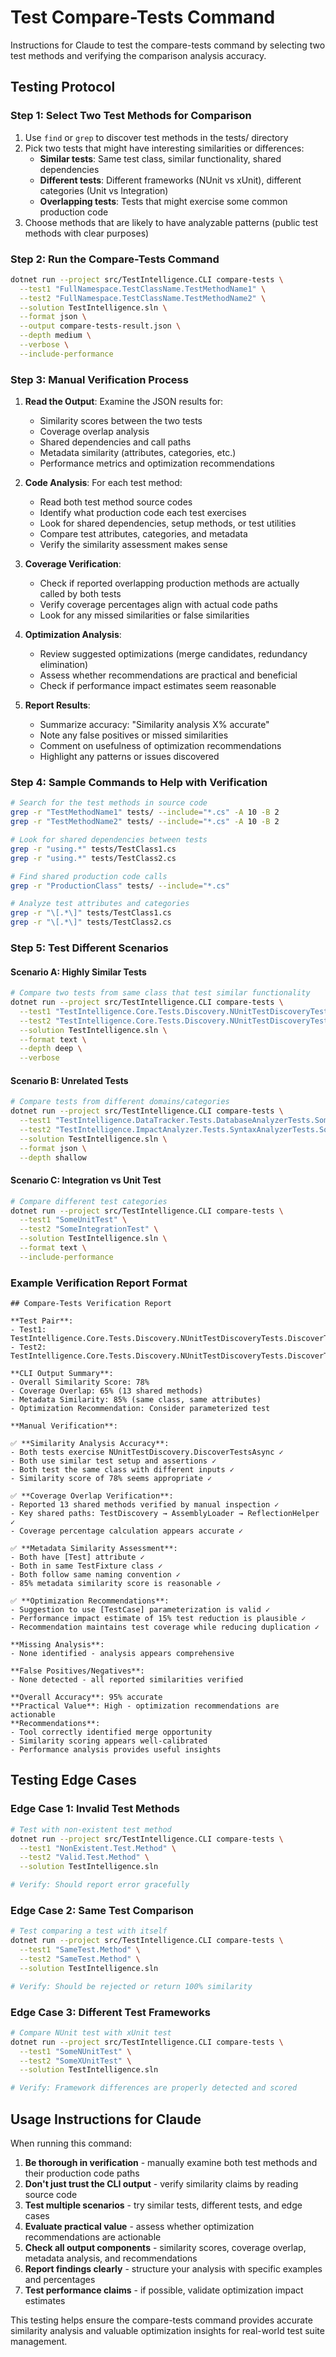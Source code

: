 # Test Compare-Tests Command

Instructions for Claude to test the compare-tests command by selecting two test methods and verifying the comparison analysis accuracy.

## Testing Protocol

### Step 1: Select Two Test Methods for Comparison
1. Use `find` or `grep` to discover test methods in the tests/ directory
2. Pick two tests that might have interesting similarities or differences:
   - **Similar tests**: Same test class, similar functionality, shared dependencies
   - **Different tests**: Different frameworks (NUnit vs xUnit), different categories (Unit vs Integration)
   - **Overlapping tests**: Tests that might exercise some common production code
3. Choose methods that are likely to have analyzable patterns (public test methods with clear purposes)

### Step 2: Run the Compare-Tests Command
```bash
dotnet run --project src/TestIntelligence.CLI compare-tests \
  --test1 "FullNamespace.TestClassName.TestMethodName1" \
  --test2 "FullNamespace.TestClassName.TestMethodName2" \
  --solution TestIntelligence.sln \
  --format json \
  --output compare-tests-result.json \
  --depth medium \
  --verbose \
  --include-performance
```

### Step 3: Manual Verification Process
1. **Read the Output**: Examine the JSON results for:
   - Similarity scores between the two tests
   - Coverage overlap analysis
   - Shared dependencies and call paths
   - Metadata similarity (attributes, categories, etc.)
   - Performance metrics and optimization recommendations

2. **Code Analysis**: For each test method:
   - Read both test method source codes
   - Identify what production code each test exercises
   - Look for shared dependencies, setup methods, or test utilities
   - Compare test attributes, categories, and metadata
   - Verify the similarity assessment makes sense

3. **Coverage Verification**: 
   - Check if reported overlapping production methods are actually called by both tests
   - Verify coverage percentages align with actual code paths
   - Look for any missed similarities or false similarities

4. **Optimization Analysis**:
   - Review suggested optimizations (merge candidates, redundancy elimination)
   - Assess whether recommendations are practical and beneficial
   - Check if performance impact estimates seem reasonable

5. **Report Results**:
   - Summarize accuracy: "Similarity analysis X% accurate"
   - Note any false positives or missed similarities  
   - Comment on usefulness of optimization recommendations
   - Highlight any patterns or issues discovered

### Step 4: Sample Commands to Help with Verification

```bash
# Search for the test methods in source code
grep -r "TestMethodName1" tests/ --include="*.cs" -A 10 -B 2
grep -r "TestMethodName2" tests/ --include="*.cs" -A 10 -B 2

# Look for shared dependencies between tests
grep -r "using.*" tests/TestClass1.cs
grep -r "using.*" tests/TestClass2.cs

# Find shared production code calls
grep -r "ProductionClass" tests/ --include="*.cs"

# Analyze test attributes and categories
grep -r "\[.*\]" tests/TestClass1.cs
grep -r "\[.*\]" tests/TestClass2.cs
```

### Step 5: Test Different Scenarios

#### Scenario A: Highly Similar Tests
```bash
# Compare two tests from same class that test similar functionality
dotnet run --project src/TestIntelligence.CLI compare-tests \
  --test1 "TestIntelligence.Core.Tests.Discovery.NUnitTestDiscoveryTests.DiscoverTestsAsync_ValidAssembly_ReturnsTests" \
  --test2 "TestIntelligence.Core.Tests.Discovery.NUnitTestDiscoveryTests.DiscoverTestsAsync_InvalidAssembly_ThrowsException" \
  --solution TestIntelligence.sln \
  --format text \
  --depth deep \
  --verbose
```

#### Scenario B: Unrelated Tests
```bash
# Compare tests from different domains/categories
dotnet run --project src/TestIntelligence.CLI compare-tests \
  --test1 "TestIntelligence.DataTracker.Tests.DatabaseAnalyzerTests.SomeTest" \
  --test2 "TestIntelligence.ImpactAnalyzer.Tests.SyntaxAnalyzerTests.SomeOtherTest" \
  --solution TestIntelligence.sln \
  --format json \
  --depth shallow
```

#### Scenario C: Integration vs Unit Test
```bash
# Compare different test categories
dotnet run --project src/TestIntelligence.CLI compare-tests \
  --test1 "SomeUnitTest" \
  --test2 "SomeIntegrationTest" \
  --solution TestIntelligence.sln \
  --format text \
  --include-performance
```

### Example Verification Report Format

```
## Compare-Tests Verification Report

**Test Pair**: 
- Test1: TestIntelligence.Core.Tests.Discovery.NUnitTestDiscoveryTests.DiscoverTestsAsync_ValidAssembly_ReturnsTests
- Test2: TestIntelligence.Core.Tests.Discovery.NUnitTestDiscoveryTests.DiscoverTestsAsync_InvalidAssembly_ThrowsException

**CLI Output Summary**:
- Overall Similarity Score: 78%
- Coverage Overlap: 65% (13 shared methods)
- Metadata Similarity: 85% (same class, same attributes)
- Optimization Recommendation: Consider parameterized test

**Manual Verification**:

✅ **Similarity Analysis Accuracy**:
- Both tests exercise NUnitTestDiscovery.DiscoverTestsAsync ✓
- Both use similar test setup and assertions ✓  
- Both test the same class with different inputs ✓
- Similarity score of 78% seems appropriate ✓

✅ **Coverage Overlap Verification**:
- Reported 13 shared methods verified by manual inspection ✓
- Key shared paths: TestDiscovery → AssemblyLoader → ReflectionHelper ✓
- Coverage percentage calculation appears accurate ✓

✅ **Metadata Similarity Assessment**:
- Both have [Test] attribute ✓
- Both in same TestFixture class ✓
- Both follow same naming convention ✓
- 85% metadata similarity score is reasonable ✓

✅ **Optimization Recommendations**:
- Suggestion to use [TestCase] parameterization is valid ✓
- Performance impact estimate of 15% test reduction is plausible ✓
- Recommendation maintains test coverage while reducing duplication ✓

**Missing Analysis**:
- None identified - analysis appears comprehensive

**False Positives/Negatives**:
- None detected - all reported similarities verified

**Overall Accuracy**: 95% accurate
**Practical Value**: High - optimization recommendations are actionable
**Recommendations**: 
- Tool correctly identified merge opportunity
- Similarity scoring appears well-calibrated
- Performance analysis provides useful insights
```

## Testing Edge Cases

### Edge Case 1: Invalid Test Methods
```bash
# Test with non-existent test method
dotnet run --project src/TestIntelligence.CLI compare-tests \
  --test1 "NonExistent.Test.Method" \
  --test2 "Valid.Test.Method" \
  --solution TestIntelligence.sln

# Verify: Should report error gracefully
```

### Edge Case 2: Same Test Comparison
```bash
# Test comparing a test with itself
dotnet run --project src/TestIntelligence.CLI compare-tests \
  --test1 "SameTest.Method" \
  --test2 "SameTest.Method" \
  --solution TestIntelligence.sln

# Verify: Should be rejected or return 100% similarity
```

### Edge Case 3: Different Test Frameworks
```bash
# Compare NUnit test with xUnit test
dotnet run --project src/TestIntelligence.CLI compare-tests \
  --test1 "SomeNUnitTest" \
  --test2 "SomeXUnitTest" \
  --solution TestIntelligence.sln

# Verify: Framework differences are properly detected and scored
```

## Usage Instructions for Claude

When running this command:
1. **Be thorough in verification** - manually examine both test methods and their production code paths
2. **Don't just trust the CLI output** - verify similarity claims by reading source code
3. **Test multiple scenarios** - try similar tests, different tests, and edge cases
4. **Evaluate practical value** - assess whether optimization recommendations are actionable
5. **Check all output components** - similarity scores, coverage overlap, metadata analysis, and recommendations
6. **Report findings clearly** - structure your analysis with specific examples and percentages
7. **Test performance claims** - if possible, validate optimization impact estimates

This testing helps ensure the compare-tests command provides accurate similarity analysis and valuable optimization insights for real-world test suite management.